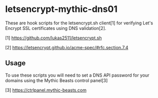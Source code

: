letsencrypt-mythic-dns01
========================

These are hook scripts for the letsencrypt.sh client[1] for verifying Let's
Encrypt SSL certificates using DNS validation[2].

[1] https://github.com/lukas2511/letsencrypt.sh

[2] https://letsencrypt.github.io/acme-spec/#rfc.section.7.4

Usage
-----

To use these scripts you will need to set a DNS API password for your domains using the Mythic Beasts control panel[3] 

[3] https://ctrlpanel.mythic-beasts.com

